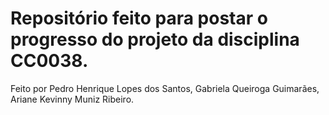 # Repositório feito para postar o progresso do projeto da disciplina CC0038.
<p> Feito por Pedro Henrique Lopes dos Santos, Gabriela Queiroga Guimarães, Ariane Kevinny Muniz Ribeiro. </p>
